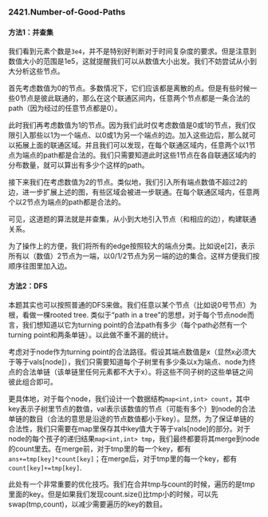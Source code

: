 ### 2421.Number-of-Good-Paths

#### 方法1：并查集
我们看到元素个数是`3e4`，并不是特别好判断对于时间复杂度的要求。但是注意到数值大小的范围是1e5，这就提醒我们可以从数值大小出发。我们不妨尝试从小到大分析这些节点。

首先考虑数值为0的节点。多数情况下，它们应该都是离散的点。但是有些时候一些0节点是彼此联通的，那么在这个联通区间内，任意两个节点都是一条合法的path（因为经过的任意节点都是0）。

此时我们再考虑数值为1的节点。因为我们此时仅考虑数值是0或1的节点，我们仅限引入那些以1为一个端点、以0或1为另一个端点的边。加入这些边后，那么就可以拓展上面的联通区域。并且我们可以发现，在每个联通区域内，任意两个以1节点为端点的path都是合法的。我们只需要知道此时这些1节点在各自联通区域内的分布数量，就可以算出有多少个这样的path。

接下来我们在考虑数值为2的节点。类似地，我们引入所有端点数值不超过2的边，进一步扩展上述的图，有些区域会被进一步联通。在每个联通区域内，任意两个以2节点为端点的path都是合法的。

可见，这道题的算法就是并查集，从小到大地引入节点（和相应的边），构建联通关系。

为了操作上的方便，我们将所有的edge按照较大的端点分类。比如说e[2]，表示所有以（数值）2节点为一端，以0/1/2节点为另一端的边的集合。这样方便我们按顺序往图里加入边。

#### 方法2：DFS
本题其实也可以按照普通的DFS来做。我们任意以某个节点（比如说0号节点）为根，看做一棵rooted tree. 类似于“path in a tree”的思想，对于每个节点node而言，我们想知道以它为turning point的合法path有多少（每个path必然有一个turning point和两条单链）。以此做不重不漏的统计。

考虑对于node作为turning point的合法路径。假设其端点数值是x（显然x必须大于等于vals[node]），我们只需要知道每个子树里有多少条以x为端点、node为终点的合法单链（该单链里任何元素都不大于x）。将这些不同子树的这些单链之间彼此组合即可。

更具体地，对于每个node，我们设计一个数据结构`map<int,int> count`，其中key表示子树里节点的数值，val表示该数值的节点（可能有多个）到node的合法单链的数目（合法的意思是沿途的节点数值都小于key）。显然，为了保证单链的合法性，我们只需要在map里保存其中key值大于等于vals[node]的部分。对于node的每个孩子的递归结果`map<int,int> tmp`，我们最终都要将其merge到node的count里去。在merge前，对于tmp里的每一个key，都有`ans+=tmp[key]*count[key]`；在merge后，对于tmp里的每一个key，都有`count[key]+=tmp[key]`.

此处有一个非常重要的优化技巧。我们在合并tmp与count的时候，遍历的是tmp里面的key。但是如果我们发现count.size()比tmp小的时候，可以先swap(tmp,count)，以减少需要遍历的key的数目。
